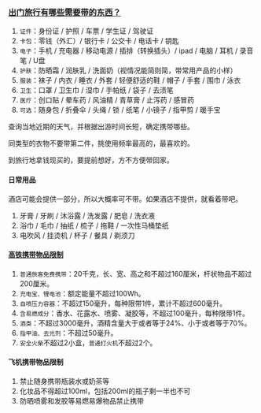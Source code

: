### [出门旅行有哪些需要带的东西？](https://www.zhihu.com/question/267587084)

1. `证件`：身份证 / 护照 / 车票 / 学生证 / 驾驶证
2. `卡包`：零钱（外汇）/ 银行卡 / 公交卡 / 电话卡 / 钥匙
3. `电子`：手机 / 充电器 / 移动电源 / 插排（转换插头）/ ipad / 电脑 / 耳机 / 录音笔 / U盘
4. `护肤`：防晒霜 / 润肤乳 / 洗面奶（视情况能简则简，带常用产品的小样）
5. `服装`：袜子 / 内衣 / 睡衣 / 外套 / 轻便舒适的鞋 / 帽子 / 手套 / 围巾 / 泳衣
6. `卫生`：口罩 / 卫生巾 / 湿巾 / 手帕纸 / 袋子 / 去渍笔
7. `医疗`：创口贴 / 晕车药 / 风油精 / 青草膏 / 止泻药 / 感冒药
8. `可选`：随身包 / 折叠伞 / 头绳 / 锁 / 纸笔 / 小镜子 / 指甲剪 / 暖手宝

查询当地近期的天气，并根据出游时间长短，确定携带哪些。

同类型的衣物不要带第二件，挑使用频率最高的，最喜欢的。

到旅行地拿钱现买的，要提前想好，方不方便带回家。


#### 日常用品

酒店可能会提供一部分，所以大概率可不带。如果酒店不提供，就看着带吧。

1. 牙膏 / 牙刷 / 沐浴露 / 洗发露 / 肥皂 / 洗衣液
2. 浴巾 / 毛巾 / 抽纸 / 梳子 / 拖鞋 / 一次性马桶垫纸
3. 电吹风 / 挂烫机 / 杯子 / 餐具 / 剃须刀

#### [高铁携带物品限制](https://www.12306.cn/mormhweb/zxdt/202206/t20220617_37625.html)

1. `普通旅客免费携带`：20千克，长、宽、高之和不超过160厘米，杆状物品不超过200厘米。
2. `充电宝、锂电池`：额定能量不超过100Wh。
3. `自喷压力容器`：不超过150毫升，每种限带1件，累计不超过600毫升。
4. `含易燃成分`：香水、花露水、喷雾、凝胶等，不超过100毫升，每种限带1件。
5. `酒类`：不超过3000毫升，酒精含量大于或者等于24%、小于或者等于70%。
6. `指甲油、去光剂`：不超过50毫升。
7. `安全火柴`不超过2小盒，`普通打火机`不超过2个。

#### 飞机携带物品限制

1. 禁止随身携带瓶装水或奶茶等
2. 化妆品不得超过100ml，包括200ml的瓶子剩一半也不可
3. 防晒喷雾和发胶等易燃易爆物品禁止携带